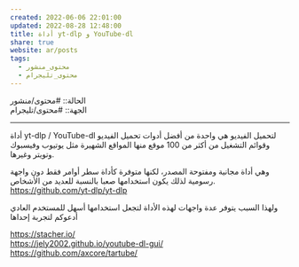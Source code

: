 ```yaml
---  
created: 2022-06-06 22:01:00  
updated: 2022-08-28 12:48:00  
title: أداة yt-dlp و YouTube-dl  
share: true  
website: ar/posts  
tags:  
  - محتوى_منشور  
  - محتوى_تليجرام  
---  
```

  
  
الحالة:: #محتوى/منشور  
الجهة:: #محتوى/تليجرام  
  
---  
  
أداة yt-dlp / YouTube-dl لتحميل الفيديو هي واحدة من أفضل أدوات تحميل الفيديو وقوائم التشغيل من أكثر من 100 موقع منها المواقع الشهيرة مثل يوتيوب وفيسبوك وتويتر وغيرها.  
  
وهي أداة مجانية ومفتوحة المصدر، لكنها متوفرة كأداة سطر أوامر فقط دون واجهة رسومية لذلك يكون استخدامها صعبا بالنسبة للعديد من الأشخاص.  
<https://github.com/yt-dlp/yt-dlp>  
  
ولهذا السبب يتوفر عدة واجهات لهذه الأداة لتجعل استخدامها أسهل للمستخدم العادي أدعوكم لتجربة إحداها  
  
<https://stacher.io/>  
<https://jely2002.github.io/youtube-dl-gui/>  
<https://github.com/axcore/tartube/>  
